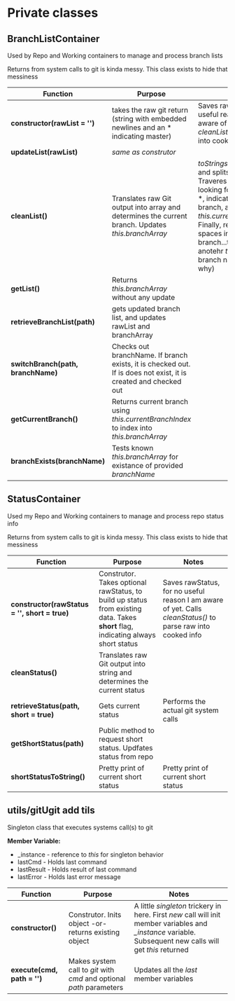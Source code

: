# Private classes
## BranchListContainer
Used by Repo and Working containers to manage and process branch lists

Returns from system calls to git is kinda messy. This class exists to hide that messiness

|Function|Purpose|Notes|
|-|-|-|
|**constructor(rawList = '')**|takes the raw git return (string with embedded newlines and an * indicating master)|Saves rawList, for no useful reason I am aware of yet. Calls *cleanList()* to parse raw into cooked info|
|**updateList(rawList)**|*same as construtor*| |
|**cleanList()**|Translates raw Git output into array and determines the current branch. Updates *this.branchArray*| *toStrings* raw output and splits by *\n*. Traveres resulting array looking for prepended *, indicating current branch, and updates *this.currentBranchIndex*. Finally, removes pesky spaces in each branch...this required anotehr *toString* in each branch name (not sure why)|
|**getList()**|Returns *this.branchArray* without any update||
|**retrieveBranchList(path)**|gets updated branch list, and updates rawList and branchArray|
|**switchBranch(path, branchName)**|Checks out branchName. If branch exists, it is checked out. If is does not exist, it is created and checked out||
|**getCurrentBranch()**|Returns current branch using *this.currentBranchIndex* to index into *this.branchArray*||
|**branchExists(branchName)**|Tests known *this.branchArray* for existance of provided *branchName*||


 ## StatusContainer
Used my Repo and Working containers to manage and process repo status info

Returns from system calls to git is kinda messy. This class exists to hide that messiness

|Function|Purpose|Notes|
|-|-|-|
|**constructor(rawStatus = '', short = true)**|Construtor. Takes optional rawStatus, to build up status from existing data. Takes **short** flag, indicating always short status|Saves rawStatus, for no useful reason I am aware of yet. Calls *cleanStatus()* to parse raw into cooked info|
|**cleanStatus()**|Translates raw Git output into string and determines the current status||
|**retrieveStatus(path, short = true)**|Gets current status|Performs the actual git system calls|
|**getShortStatus(path)**|Public method to request short status. Updfates status from repo||
|**shortStatusToString()**|Pretty print of current short status|Pretty print of current short status|

 ## utils/gitUgit add tils
Singleton class that executes systems call(s) to git

**Member Variable:**
- _instance - reference to *this* for singleton behavior
- lastCmd - Holds last command
- lastResult - Holds result of last command
- lastError - Holds last error message

|Function|Purpose|Notes|
|-|-|-|
|**constructor()**|Construtor. Inits object -or- returns existing object|A little *singleton* trickery in here. First *new* call will init member variables and *_instance* variable. Subsequent new calls will get *this* returned|
|**execute(cmd, path = '')**|Makes system call to *git* with *cmd* and optional *path* parameters|Updates all the *last* member variables|